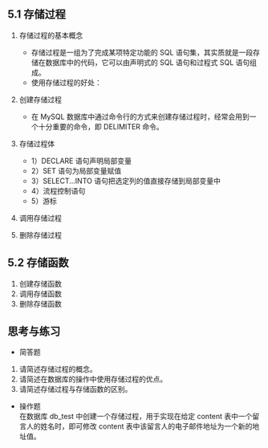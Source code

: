 ## 5.1 存储过程

1. 存储过程的基本概念

   - 存储过程是一组为了完成某项特定功能的 SQL 语句集，其实质就是一段存储在数据库中的代码，它可以由声明式的 SQL 语句和过程式 SQL 语句组成。
   - 使用存储过程的好处：

2. 创建存储过程

   - 在 MySQL 数据库中通过命令行的方式来创建存储过程时，经常会用到一个十分重要的命令，即 DELIMITER 命令。

3. 存储过程体

   - 1）DECLARE 语句声明局部变量
   - 2）SET 语句为局部变量赋值
   - 3）SELECT...INTO 语句把选定列的值直接存储到局部变量中
   - 4）流程控制语句
   - 5）游标

4. 调用存储过程
5. 删除存储过程

## 5.2 存储函数

1. 创建存储函数
2. 调用存储函数
3. 删除存储函数

## 思考与练习

- 简答题

1. 请简述存储过程的概念。
2. 请简述在数据库的操作中使用存储过程的优点。
3. 请简述存储过程与存储函数的区别。

- 操作题  
  在数据库 db_test 中创建一个存储过程，用于实现在给定 content 表中一个留言人的姓名时，即可修改 content 表中该留言人的电子邮件地址为一个新的地址值。
